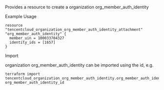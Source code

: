 Provides a resource to create a organization org_member_auth_identity

Example Usage

```hcl
resource "tencentcloud_organization_org_member_auth_identity_attachment" "org_member_auth_identity" {
  member_uin = 100033704327
  identity_ids = [1657]
}
```

Import

organization org_member_auth_identity can be imported using the id, e.g.

```
terraform import tencentcloud_organization_org_member_auth_identity.org_member_auth_identity org_member_auth_identity_id
```